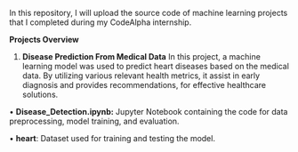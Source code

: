In this repository, I will upload the source code of machine learning projects that I completed during my CodeAlpha internship.


**Projects Overview**


1.	**Disease Prediction From Medical Data**
In this project, a machine learning model was used to predict heart diseases based on the medical data. By utilizing various relevant health metrics, it assist in early diagnosis and provides recommendations, for effective healthcare solutions.


•	**Disease_Detection.ipynb:** Jupyter Notebook containing the code for data preprocessing, model training, and evaluation.


• **heart**: Dataset used for training and testing the model.
